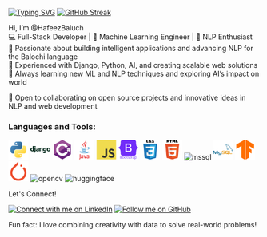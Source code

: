 [![Typing SVG](https://readme-typing-svg.demolab.com?font=Fira+Code&size=24&pause=1000&center=true&vCenter=true&repeat=false&width=768&height=100&lines=Hafeez+Baloch;Full-Stack+Developer+%7C+AI%2FML+Engineer%7C+NLP+Enthusiast)](https://git.io/typing-svg)
[![GitHub Streak](https://streak-stats.demolab.com?user=hafeezBaluch&theme=dark&card_width=768)](https://git.io/streak-stats)

Hi, I’m @HafeezBaluch  
💻 Full-Stack Developer | 🤖 Machine Learning Engineer | 🧠 NLP Enthusiast  
🌟 Passionate about building intelligent applications and advancing NLP for the Balochi language  
🚀 Experienced with Django, Python, AI, and creating scalable web solutions  
🌱 Always learning new ML and NLP techniques and exploring AI’s impact on world  

🤝 Open to collaborating on open source projects and innovative ideas in NLP and web development  
<h3 align="left">Languages and Tools:</h3>
<p>
    <!-- Programming Languages and Frameworks -->
    <img src="https://raw.githubusercontent.com/devicons/devicon/master/icons/python/python-original.svg" alt="python" width="40" height="40" />
    <img src="https://raw.githubusercontent.com/devicons/devicon/master/icons/django/django-plain-wordmark.svg" alt="django" width="40" height="40" />
    <img src="https://raw.githubusercontent.com/devicons/devicon/master/icons/csharp/csharp-original.svg" alt="csharp" width="40" height="40" />
    <img src="https://raw.githubusercontent.com/devicons/devicon/master/icons/java/java-original-wordmark.svg" alt="java" width="40" height="40" />
    <img src="https://raw.githubusercontent.com/devicons/devicon/master/icons/javascript/javascript-original.svg" alt="javascript" width="40" height="40" />
    <!-- Web Technologies -->
    <img src="https://raw.githubusercontent.com/devicons/devicon/master/icons/bootstrap/bootstrap-plain-wordmark.svg" alt="bootstrap" width="40" height="40" />
    <img src="https://raw.githubusercontent.com/devicons/devicon/master/icons/css3/css3-original-wordmark.svg" alt="css3" width="40" height="40" />
    <img src="https://raw.githubusercontent.com/devicons/devicon/master/icons/html5/html5-original-wordmark.svg" alt="html5" width="40" height="40" />
    <!-- Databases -->
    <img src="https://www.svgrepo.com/show/303229/microsoft-sql-server-logo.svg" alt="mssql" width="40" height="40" />
    <img src="https://raw.githubusercontent.com/devicons/devicon/master/icons/mysql/mysql-original-wordmark.svg" alt="mysql" width="40" height="40" />
    <img src="https://raw.githubusercontent.com/devicons/devicon/master/icons/tensorflow/tensorflow-original.svg" alt="tensorflow" width="40" height="40" />
    <img src="https://raw.githubusercontent.com/devicons/devicon/master/icons/pytorch/pytorch-original.svg" alt="pytorch" width="40" height="40" />
    <img src="https://opencv.org/wp-content/uploads/2020/07/OpenCV_logo_no_text.png" alt="opencv" width="40" height="40" />
    <img src="https://huggingface.co/front/assets/huggingface_logo.svg" alt="huggingface" width="40" height="40" />
</p>
Let's Connect!

[![Connect with me on LinkedIn](https://img.shields.io/badge/LinkedIn-Follow-blue?style=social&logo=linkedin)](https://www.linkedin.com/in/hafeez-ullah-0635442a6/)
[![Follow me on GitHub](https://img.shields.io/badge/GitHub-Follow-black?style=social&logo=github)](https://github.com/hafeezBaluch)

Fun fact: I love combining creativity with data to solve real-world problems!
